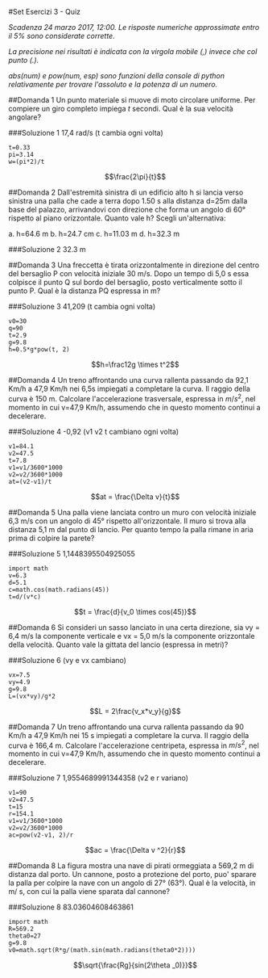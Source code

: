 #Set Esercizi 3 - Quiz

_Scadenza 24 marzo 2017, 12:00. Le risposte numeriche approssimate entro il 5% sono considerate corrette._

_La precisione nei risultati è indicata con la virgola mobile (,) invece che col punto (.)._

_abs(num) e pow(num, esp) sono funzioni della console di python relativamente per trovare l'assoluto e la potenza di un numero._


##Domanda 1
Un punto materiale si muove di moto circolare uniforme. Per compiere un giro completo impiega $t$ secondi. Qual è la sua velocità angolare?

###Soluzione 1
17,4 rad/s (t cambia ogni volta)

```
t=0.33
pi=3.14
w=(pi*2)/t
```

$$\frac{2\pi}{t}$$


##Domanda 2
Dall'estremità sinistra di un edificio alto h si lancia verso sinistra una palla che cade a terra dopo 1.50 s alla distanza d=25m dalla base del palazzo,
arrivandovi con direzione che forma un angolo di 60° rispetto al piano orizzontale.
Quanto vale h?
Scegli un'alternativa:

a. h=64.6 m
b. h=24.7 cm
c. h=11.03 m
d. h=32.3 m

###Soluzione 2
32.3 m


##Domanda 3
Una freccetta è tirata orizzontalmente in direzione del centro del bersaglio P con velocità iniziale 30 m/s.
Dopo un tempo  di 5,0 s essa colpisce il punto Q sul bordo del bersaglio, posto verticalmente sotto il punto P.
Qual è la distanza PQ espressa in m?

###Soluzione 3
41,209 (t cambia ogni volta)

```
v0=30
q=90
t=2.9
g=9.8
h=0.5*g*pow(t, 2)
```

$$h=\frac12g \times t^2$$


##Domanda 4
Un treno affrontando una curva rallenta passando da 92,1 Km/h a 47,9 Km/h nei 6,5s impiegati a completare la curva.
Il raggio della curva è 150 m.
Calcolare l'accelerazione trasversale, espressa in $m/s^2$, nel momento in cui v=47,9 Km/h, assumendo che in questo momento continui a decelerare.

###Soluzione 4
-0,92 (v1 v2 t cambiano ogni volta)

```
v1=84.1
v2=47.5
t=7.8
v1=v1/3600*1000
v2=v2/3600*1000
at=(v2-v1)/t
```

$$at = \frac{\Delta v}{t}$$


##Domanda 5
Una palla viene lanciata contro un muro con velocità iniziale 6,3 m/s con un angolo di 45° rispetto all'orizzontale.
Il muro si trova alla distanza 5,1 m dal punto di lancio.
Per quanto tempo la palla rimane in aria prima di colpire la parete?

###Soluzione 5
1,1448395504925055

```
import math
v=6.3
d=5.1
c=math.cos(math.radians(45))
t=d/(v*c)
```

$$t = \frac{d}{v_0 \times cos(45)}$$


##Domanda 6
Si consideri un sasso lanciato in una certa direzione, sia vy = 6,4 m/s la componente verticale e vx = 5,0 m/s
la componente orizzontale della velocità.
Quanto vale la gittata del lancio (espressa in metri)?

###Soluzione 6
(vy e vx cambiano)

```
vx=7.5
vy=4.9
g=9.8
L=(vx*vy)/g*2
```

$$L = 2\frac{v_x*v_y}{g}$$


##Domanda 7
Un treno affrontando una curva rallenta passando da 90 Km/h a 47,9 Km/h nei 15 s impiegati a completare la curva.
Il raggio della curva è 166,4 m. Calcolare l'accelerazione centripeta, espressa in $m/s^2$, nel momento in cui v=47,9 Km/h, assumendo che in questo momento continui a decelerare.

###Soluzione 7
1,9554689991344358 (v2 e r variano)

```
v1=90
v2=47.5
t=15
r=154.1
v1=v1/3600*1000
v2=v2/3600*1000
ac=pow(v2-v1, 2)/r
```

$$ac = \frac{\Delta v ^2}{r}$$


##Domanda 8
La figura mostra una nave di pirati ormeggiata a 569,2 m di distanza dal porto.
Un cannone, posto a protezione del porto, puo' sparare la palla per colpire la nave con un angolo di 27° (63°).
Qual è la velocità, in m/ s, con cui la palla viene sparata dal cannone?

###Soluzione 8
83.03604608463861

```
import math
R=569.2
theta0=27
g=9.8
v0=math.sqrt(R*g/(math.sin(math.radians(theta0*2))))
```

$$\sqrt{\frac{Rg}{sin(2\theta _0)}}$$

























